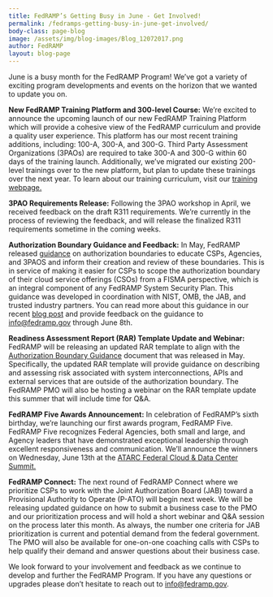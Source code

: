```yaml
---
title: FedRAMP’s Getting Busy in June - Get Involved!
permalink: /fedramps-getting-busy-in-june-get-involved/
body-class: page-blog
image: /assets/img/blog-images/Blog_12072017.png
author: FedRAMP
layout: blog-page
---
```

June is a busy month for the FedRAMP Program! We’ve got a variety of exciting program developments and events on the horizon that we wanted to update you on. 

**New FedRAMP Training Platform and 300-level Course:** We’re excited to announce the upcoming launch of our new FedRAMP Training Platform which will provide a cohesive view of the FedRAMP curriculum and provide a quality user experience. This platform has our most recent training additions, including: 100-A, 300-A, and 300-G. Third Party Assessment Organizations (3PAOs) are required to take 300-A and 300-G within 60 days of the training launch. Additionally, we’ve migrated our existing 200-level trainings over to the new platform, but plan to update these trainings over the next year. To learn about our training curriculum, visit our <a href="https://www.fedramp.gov/training/">training webpage.</a> 
 
**3PAO Requirements Release:** Following the 3PAO workshop in April, we received feedback on the draft R311 requirements. We’re currently in the process of reviewing the feedback, and will release the finalized R311 requirements sometime in the coming weeks.

**Authorization Boundary Guidance and Feedback:** In May, FedRAMP released <a href="https://www.fedramp.gov/assets/resources/documents/CSP_A_FedRAMP_Authorization_Boundary_Guidance.pdf">guidance</a> 
 on authorization boundaries to educate CSPs, Agencies, and 3PAOS and inform their creation and review of these boundaries. This is in service of making it easier for CSPs to scope the authorization boundary of their cloud service offerings (CSOs) from a FISMA perspective, which is an integral component of any FedRAMP System Security Plan. This guidance was developed in coordination with NIST, OMB, the JAB, and trusted industry partners. You can read more about this guidance in our recent <a href="https://www.fedramp.gov/fedramp-authorization-boundary-guidance-released/">blog post</a> and provide feedback on the guidance to info@fedramp.gov through June 8th.  

**Readiness Assessment Report (RAR) Template Update and Webinar:** FedRAMP will be releasing an updated RAR template to align with the <a href="https://www.fedramp.gov/assets/resources/documents/CSP_A_FedRAMP_Authorization_Boundary_Guidance.pdf">Authorization Boundary Guidance</a> document that was released in May. Specifically, the updated RAR template will provide guidance on describing and assessing risk associated with system interconnections, APIs and external services that are outside of the authorization boundary. The FedRAMP PMO will also be hosting a webinar on the RAR template update this summer that will include time for Q&A. 

**FedRAMP Five Awards Announcement:** In celebration of FedRAMP’s sixth birthday, we’re launching our first awards program, FedRAMP Five. FedRAMP Five recognizes Federal Agencies, both small and large, and Agency leaders that have demonstrated exceptional leadership through excellent responsiveness and communication. We’ll announce the winners on Wednesday, June 13th at the <a href="https://www.atarc.org/cloud-data-center-summit/"> ATARC Federal Cloud & Data Center Summit.</a>

**FedRAMP Connect:** The next round of FedRAMP Connect where we prioritize CSPs to work with the Joint Authorization Board (JAB) toward a Provisional Authority to Operate (P-ATO) will begin next week. We will be releasing updated guidance on how to submit a business case to the PMO and our prioritization process and will hold a short webinar and Q&A session on the process later this month. As always, the number one criteria for JAB prioritization is current and potential demand from the federal government. The PMO will also be available for one-on-one coaching calls with CSPs to help qualify their demand and answer questions about their business case.

We look forward to your involvement and feedback as we continue to develop and further the FedRAMP Program. If you have any questions or upgrades please don’t hesitate to reach out to info@fedramp.gov. 
